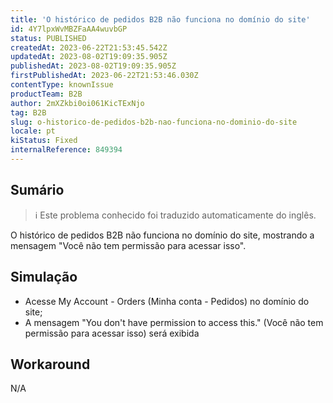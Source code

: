 ```yaml
---
title: 'O histórico de pedidos B2B não funciona no domínio do site'
id: 4Y7lpxWvMBZFaAA4wuvbGP
status: PUBLISHED
createdAt: 2023-06-22T21:53:45.542Z
updatedAt: 2023-08-02T19:09:35.905Z
publishedAt: 2023-08-02T19:09:35.905Z
firstPublishedAt: 2023-06-22T21:53:46.030Z
contentType: knownIssue
productTeam: B2B
author: 2mXZkbi0oi061KicTExNjo
tag: B2B
slug: o-historico-de-pedidos-b2b-nao-funciona-no-dominio-do-site
locale: pt
kiStatus: Fixed
internalReference: 849394
---
```


## Sumário

>ℹ️ Este problema conhecido foi traduzido automaticamente do inglês.


O histórico de pedidos B2B não funciona no domínio do site, mostrando a mensagem "Você não tem permissão para acessar isso".

## Simulação



- Acesse My Account - Orders (Minha conta - Pedidos) no domínio do site;
- A mensagem "You don't have permission to access this." (Você não tem permissão para acessar isso) será exibida

## Workaround


N/A



